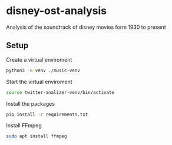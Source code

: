 # disney-ost-analysis
Analysis of the soundtrack of disney movies form 1930 to present

## Setup

Create a virtual enviroment

```bash
python3 -m venv ./music-venv
```

Start the virtual enviroment

```bash
source twitter-analizer-venv/bin/activate
```

Install the packages

```bash
pip install -r requirements.txt
```

Install FFmpeg

```bash
sudo apt install ffmpeg
```

